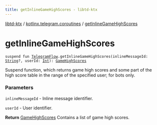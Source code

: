 ```yaml
---
title: getInlineGameHighScores - libtd-ktx
---
```


[libtd-ktx](../index.html) / [kotlinx.telegram.coroutines](index.html) / [getInlineGameHighScores](./get-inline-game-high-scores.html)

# getInlineGameHighScores

`suspend fun `[`TelegramFlow`](../kotlinx.telegram.core/-telegram-flow/index.html)`.getInlineGameHighScores(inlineMessageId: `[`String`](https://kotlinlang.org/api/latest/jvm/stdlib/kotlin/-string/index.html)`?, userId: `[`Int`](https://kotlinlang.org/api/latest/jvm/stdlib/kotlin/-int/index.html)`): `[`GameHighScores`](https://tdlibx.github.io/td/docs/org/drinkless/td/libcore/telegram/TdApi/GameHighScores.html)

Suspend function, which returns game high scores and some part of the high score table in the
range of the specified user; for bots only.

### Parameters

`inlineMessageId` - Inline message identifier.

`userId` - User identifier.

**Return**
[GameHighScores](https://tdlibx.github.io/td/docs/org/drinkless/td/libcore/telegram/TdApi/GameHighScores.html) Contains a list of game high scores.

